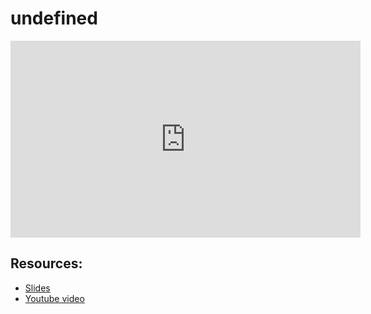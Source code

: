 # undefined
                
<iframe width="560" height="315" src="https://www.youtube-nocookie.com/embed/19nvnyk4WV0?start=0" frameborder="0" allow="accelerometer; autoplay; encrypted-media; gyroscope; picture-in-picture" allowfullscreen="allowfullscreen">
</iframe><BR>

## Resources:
- [Slides](https://github.com/arshare/resources_balagha_pdfs)
- [Youtube video](https://www.youtube.com/watch?v=19nvnyk4WV0&list=PLzn0qdi6JpdtdAyaM2yvvY1Yk9i4EpLHD&index=55)

